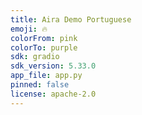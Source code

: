 ```yaml
---
title: Aira Demo Portuguese
emoji: 🔥
colorFrom: pink
colorTo: purple
sdk: gradio
sdk_version: 5.33.0
app_file: app.py
pinned: false
license: apache-2.0
---
```

